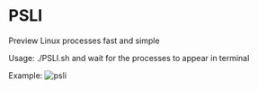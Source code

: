 # PSLI

Preview Linux processes fast and simple

Usage: ./PSLI.sh
and wait for the processes to appear in terminal

Example: ![psli](https://github.com/user-attachments/assets/a68c1b41-dcde-41da-9271-c71037698a80)
